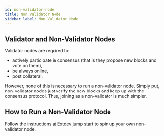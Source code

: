 ```yaml
---
id: non-validator-node
title: Non Validator Node
sidebar_label: Non Validator Node
---
```


## Validator and Non-Validator Nodes

Validator nodes are required to:

- actively participate in consensus (that is they propose new blocks and vote on them),
- be always online,
- post collateral.

However, none of this is necessary to run a non-validator node. Simply put, non-validator nodes just verify the new blocks and keep up with the consensus protocol. Thus, joining as a non-validator is much simpler.

## How to Run a Non-Validator Node

Follow the instructions at [Extdev jump start](jump-start-extdev-plasma-us1.html) to spin up your own non-validator node.